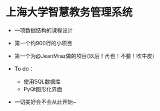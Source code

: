 # 上海大学智慧教务管理系统
* 一项数据结构的课程设计

* 第一个约900行的小项目
* 第一个为@JeanMraz做的项目(以后！再也！不要！吹牛皮)
* To do：
  * 使用SQL数据库
  * PyQt图形化界面
* 一切美好会不会从此开始~

